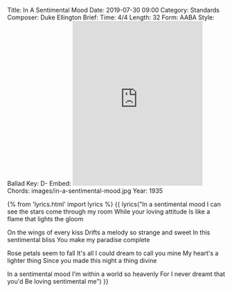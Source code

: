 Title: In A Sentimental Mood
Date: 2019-07-30 09:00
Category: Standards
Composer: Duke Ellington
Brief:
Time: 4/4
Length: 32
Form: AABA
Style: Ballad
Key: D-
Embed: <iframe src="https://open.spotify.com/embed/playlist/4pYmBo1z6m0y1NtBGwlNJo" width="300" height="380" frameborder="0" allowtransparency="true" allow="encrypted-media"></iframe>
Chords: images/in-a-sentimental-mood.jpg
Year: 1935

{% from 'lyrics.html' import lyrics %}
{{ lyrics("In a sentimental mood
I can see the stars come through my room
While your loving attitude
Is like a flame that lights the gloom

On the wings of every kiss
Drifts a melody so strange and sweet
In this sentimental bliss
You make my paradise complete

Rose petals seem to fall
It's all I could dream to call you mine
My heart's a lighter thing
Since you made this night a thing divine

In a sentimental mood
I'm within a world so heavenly
For I never dreamt that you'd
Be loving sentimental me") }}
